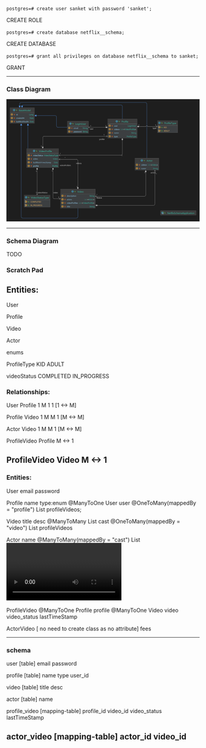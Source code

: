 `postgres=# create user sanket with password 'sanket';`

CREATE ROLE

`postgres=# create database netflix__schema;`

CREATE DATABASE


`postgres=# grant all privileges on database netflix__schema to sanket;`

GRANT

---
### Class Diagram
![img.png](class_diagram.png)

---
### Schema Diagram

TODO

### Scratch Pad
Entities:
--------
User

Profile

Video

Actor

enums

ProfileType
KID
ADULT

videoStatus
COMPLETED
IN_PROGRESS

### Relationships:

User    Profile
1           M
1			1
[1 <-> M]

Profile  Video
1			M
M			1
[M <-> M]

Actor  Video
1			M
M			1
[M <-> M]

ProfileVideo Profile
M <-> 1

ProfileVideo Video
M <-> 1
-------------
### Entities:

User
email
password

Profile
name
type:enum
@ManyToOne
User user
@OneToMany(mappedBy = "profile")
List<ProfileVideo> profileVideos;

Video
title
desc
@ManyToMany
List<Actor> cast
@OneToMany(mappedBy = "video")
List<ProfileVideo> profileVideos

Actor
name
@ManyToMany(mappedBy = "cast")
List<Video> videos

ProfileVideo
@ManyToOne
Profile profile
@ManyToOne
Video video
video_status
lastTimeStamp

ActorVideo [ no need to create class as no attribute]
fees

-------
### schema

user [table]
email password

profile [table]
name
type
user_id

video [table]
title
desc

actor [table]
name

profile_video [mapping-table]
profile_id
video_id
video_status
lastTimeStamp

actor_video [mapping-table]
actor_id
video_id
---------------------------